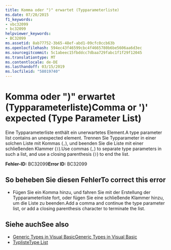 ```yaml
---
title: Komma oder ")" erwartet (Typparameterliste)
ms.date: 07/20/2015
f1_keywords:
- vbc32099
- bc32099
helpviewer_keywords:
- BC32099
ms.assetid: 8ab77752-3b65-48ef-abd1-09cfc0ccb63b
ms.openlocfilehash: 594ec43f46599cbc4f4665780b6be5606aa6d3ec
ms.sourcegitcommit: 5c1abeec15fbddcc7dbaa729fabc1f1f29f12045
ms.translationtype: MT
ms.contentlocale: de-DE
ms.lasthandoff: 03/15/2019
ms.locfileid: "58019740"
---
```

# <a name="comma-or--expected-type-parameter-list"></a><span data-ttu-id="9b2b8-102">Komma oder ")" erwartet (Typparameterliste)</span><span class="sxs-lookup"><span data-stu-id="9b2b8-102">Comma or ')' expected (Type Parameter List)</span></span>
<span data-ttu-id="9b2b8-103">Eine Typparameterliste enthält ein unerwartetes Element.</span><span class="sxs-lookup"><span data-stu-id="9b2b8-103">A type parameter list contains an unexpected element.</span></span> <span data-ttu-id="9b2b8-104">Trennen Sie Typparameter in einer solchen Liste mit Kommas (`,`), und beenden Sie die Liste mit einer schließenden Klammer (`)`).</span><span class="sxs-lookup"><span data-stu-id="9b2b8-104">Use commas (`,`) to separate type parameters in such a list, and use a closing parenthesis (`)`) to end the list.</span></span>  
  
 <span data-ttu-id="9b2b8-105">**Fehler-ID:** BC32099</span><span class="sxs-lookup"><span data-stu-id="9b2b8-105">**Error ID:** BC32099</span></span>  
  
## <a name="to-correct-this-error"></a><span data-ttu-id="9b2b8-106">So beheben Sie diesen Fehler</span><span class="sxs-lookup"><span data-stu-id="9b2b8-106">To correct this error</span></span>  
  
-   <span data-ttu-id="9b2b8-107">Fügen Sie ein Komma hinzu, und fahren Sie mit der Erstellung der Typparameterliste fort, oder fügen Sie eine schließende Klammer hinzu, um die Liste zu beenden.</span><span class="sxs-lookup"><span data-stu-id="9b2b8-107">Add a comma and continue the type parameter list, or add a closing parenthesis character to terminate the list.</span></span>  
  
## <a name="see-also"></a><span data-ttu-id="9b2b8-108">Siehe auch</span><span class="sxs-lookup"><span data-stu-id="9b2b8-108">See also</span></span>

- [<span data-ttu-id="9b2b8-109">Generic Types in Visual Basic</span><span class="sxs-lookup"><span data-stu-id="9b2b8-109">Generic Types in Visual Basic</span></span>](../../visual-basic/programming-guide/language-features/data-types/generic-types.md)
- [<span data-ttu-id="9b2b8-110">Typliste</span><span class="sxs-lookup"><span data-stu-id="9b2b8-110">Type List</span></span>](../../visual-basic/language-reference/statements/type-list.md)
